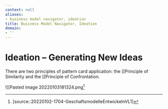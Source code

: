 ```yaml
---
context: null
aliases:
- business model navigator, ideation
title: Business Model Navigator, Ideation
domain:
- ''
---
```


# Ideation – Generating New Ideas

There are two principles of pattern card application: the [[Principle of Similarity and the [[Principle of Confrontation.

![[Pasted image 20220103181324.png[^1]

[^1]: [source::20220102-1704-GeschaftsmodelleEntwickelnVL1]
